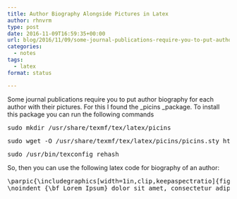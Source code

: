 ```yaml
---
title: Author Biography Alongside Pictures in Latex
author: rhnvrm
type: post
date: 2016-11-09T16:59:35+00:00
url: blog/2016/11/09/some-journal-publications-require-you-to-put-author/
categories:
  - notes
tags:
  - latex
format: status

---
```

Some journal publications require you to put author biography for each author with their pictures. For this I found the _picins _package. To install this package you can run the following commands

<pre class="brush: bash; title: ; notranslate" title="">sudo mkdir /usr/share/texmf/tex/latex/picins</pre>

<pre class="brush: bash; title: ; notranslate" title="">sudo wget -O /usr/share/texmf/tex/latex/picins/picins.sty http://ctan.imsc.res.in/macros/latex209/contrib/picins/picins.sty http://mirrors.ctan.org/macros/latex209/contrib/picins/picins.sty</pre>

<pre class="brush: bash; title: ; notranslate" title="">sudo /usr/bin/texconfig rehash</pre>

<div>
  So, then you can use the following latex code for biography of an author:
</div>

<pre class="brush: latex; title: ; notranslate" title="">\parpic{\includegraphics[width=1in,clip,keepaspectratio]{figures/photo.eps}}
\noindent {\bf Lorem Ipsum} dolor sit amet, consectetur adipiscing elit. Vivamus at nulla velit. Aliquam neque purus, porta sit amet sodales non, scelerisque eu nibh. Nulla posuere accumsan dui nec dictum. Aliquam erat volutpat. Aliquam erat volutpat. In tristique, dolor et dignissim eleifend, diam eros sollicitudin odio, at consequat sapien odio nec velit. Aenean vel mi lacinia, viverra lorem et, venenatis velit. Duis fringilla purus nec tortor efficitur vestibulum. Donec vitae viverra diam, scelerisque bibendum magna. Nunc fringilla lobortis pharetra. Sed rhoncus arcu eget porta euismod. Vestibulum scelerisque, enim id condimentum sagittis, magna enim faucibus tortor, non volutpat tortor ipsum nec augue. Duis faucibus molestie dui, gravida vehicula ante porttitor et. Integer hendrerit ligula id magna ornare vestibulum.
</pre>
